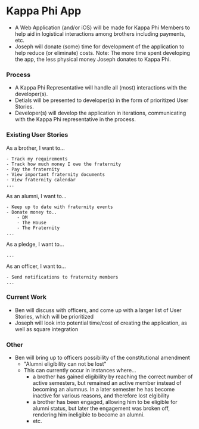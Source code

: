 # Kappa Phi App

- A Web Application (and/or iOS) will be made for Kappa Phi Members to help aid in logistical interactions among brothers including payments, etc.
- Joseph will donate (some) time for development of the application to help reduce (or eliminate) costs. Note: The more time spent developing the app, the less physical money Joseph donates to Kappa Phi.

### Process
- A Kappa Phi Representative will handle all (most) interactions with the developer(s).
- Detials will be presented to developer(s) in the form of prioritized User Stories.
- Developer(s) will develop the application in iterations, communicating with the Kappa Phi representative in the process.


### Existing User Stories

As a brother, I want to...
	

	- Track my requirements
	- Track how much money I owe the fraternity
	- Pay the fraternity
	- View important fraternity documents
	- View fraternity calendar
	...

As an alumni, I want to...

	- Keep up to date with fraternity events
	- Donate money to..
		- DM
		- The House
		- The Fraternity
	...

As a pledge, I want to...

	...
	
As an officer, I want to...

	- Send notifications to fraternity members
	...
	
### Current Work

- Ben will discuss with officers, and come up with a larger list of User Stories, which will be prioritized
- Joseph will look into potential time/cost of creating the application, as well as square integration

### Other

- Ben will bring up to officers possibility of the constitutional amendment
	- "Alumni eligibility can not be lost"
	- This can currently occur in instances where...
		- a brother has gained eligibility by reaching the correct number of active semesters, but remained an active member instead of becoming an alumnus. In a later semester he has become inactive for various reasons, and therefore lost elgibility
		- a brother has been engaged, allowing him to be eligible for alumni status, but later the engagement was broken off, rendering him ineligible to become an alumni. 
		- etc.